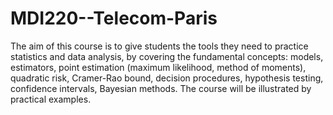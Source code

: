 # MDI220--Telecom-Paris

The aim of this course is to give students the tools they need to practice statistics and data analysis, by covering the fundamental concepts: models, estimators, point estimation (maximum likelihood, method of moments), quadratic risk, Cramer-Rao bound, decision procedures, hypothesis testing, confidence intervals, Bayesian methods. The course will be illustrated by practical examples.

